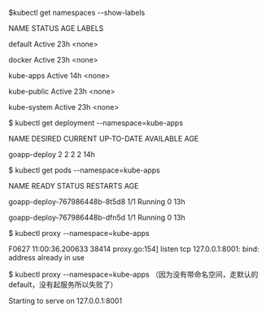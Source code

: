 $kubectl get namespaces --show-labels

NAME          STATUS    AGE       LABELS

default       Active    23h       &lt;none&gt;

docker        Active    23h       &lt;none&gt;

kube-apps     Active    14h       &lt;none&gt;

kube-public   Active    23h       &lt;none&gt;

kube-system   Active    23h       &lt;none&gt;

$        kubectl get deployment --namespace=kube-apps

NAME           DESIRED   CURRENT   UP-TO-DATE   AVAILABLE   AGE

goapp-deploy   2         2         2            2           14h

$        kubectl get pods --namespace=kube-apps

NAME                            READY     STATUS    RESTARTS   AGE

goapp-deploy-767986448b-8t5d8   1/1       Running   0          13h

goapp-deploy-767986448b-dfn5d   1/1       Running   0          13h

$ kubectl proxy --namespace=kube-apps

F0627 11:00:36.200633   38414 proxy.go:154\] listen tcp 127.0.0.1:8001: bind: address already in use

$ kubectl proxy --namespace=kube-apps （因为没有带命名空间，走默认的default，没有起服务所以失败了）

Starting to serve on 127.0.0.1:8001

